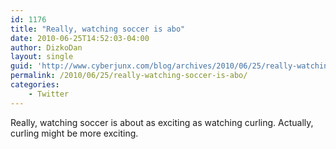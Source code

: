 ```yaml
---
id: 1176
title: "Really, watching soccer is abo"
date: 2010-06-25T14:52:03-04:00
author: DizkoDan
layout: single
guid: 'http://www.cyberjunx.com/blog/archives/2010/06/25/really-watching-soccer-is-abo/'
permalink: /2010/06/25/really-watching-soccer-is-abo/
categories:
    - Twitter
---
```


Really, watching soccer is about as exciting as watching curling. Actually, curling might be more exciting.